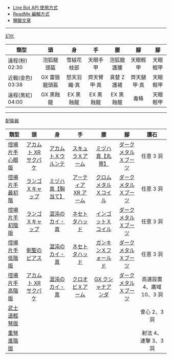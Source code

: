 - [Line Bot API 使用方式](https://ithelp.ithome.com.tw/articles/10198142)
- [ReadMe 編輯方式](https://www.jianshu.com/p/9ab92efc286a)
- [鹽酸文章](https://home.gamer.com.tw/creationDetail.php?sn=4361083)

---

[幻化](https://www.bilibili.com/video/BV1LV411n7oH/)

| 類型             |      頭       |     身      |     手      |     腰      |     腳      |    腳    |
| ---------------- | :-----------: | :---------: | :---------: | :---------: | :---------: | :------: |
| 遠程(粉) 02:30   |  泡狐龍頭盔   | 雪絨花枝部  |  天眼手甲   | 泡狐龍護腰  |  天眼輕甲   | 天眼輕甲 |
| 近戰(金色) 03:38 | GX 雷狼龍頭盔 | 怒天羽織·真 | 齊天臂甲·真 | 貪婪 Z 護裙 | 齊天腿甲·真 | 天眼輕甲 |
| 遠程(黑紅) 04:00 |   GX 黑蝕龍   |  EX 黑蝕龍  |  EX 黑蝕龍  |  EX 黑蝕龍  |    毒蛛     | 天眼輕甲 |

---

[配裝器](https://mhxx.wiki-db.com/sim/)

| 類型                                      |                              頭                              |                             身                             |                              手                              |                              腰                              |                              腳                              |           護石            |
| ----------------------------------------- | :----------------------------------------------------------: | :--------------------------------------------------------: | :----------------------------------------------------------: | :----------------------------------------------------------: | :----------------------------------------------------------: | :-----------------------: |
| [控場片手心眼版](https://reurl.cc/qO41X3) | [アカムト XR サクパケ](http://wiki.mhxg.org/ida/295230.html) | [アカムトＸウルンテ](http://wiki.mhxg.org/ida/293007.html) |   [スキュラＸアーム](http://wiki.mhxg.org/ida/290505.html)   |   [ミヅハ真【丸帯】](http://wiki.mhxg.org/ida/287976.html)   | [ダークメタルＸブーツ](http://wiki.mhxg.org/ida/293626.html) |         任意 3 洞         |
| [控場片手最初階](https://reurl.cc/qO41X3) |   [ランゴＸキャップ](http://wiki.mhxg.org/ida/290538.html)   | [ミヅハ真【胸当て】](http://wiki.mhxg.org/ida/287976.html) | [アーティア XR アーム](http://wiki.mhxg.org/ida/293611.html) | [クロムメタルＸコイル](http://wiki.mhxg.org/ida/293620.html) | [ダークメタルＸブーツ](http://wiki.mhxg.org/ida/293626.html) |         任意 3 洞         |
| [控場片手初階版](https://reurl.cc/qO41X3) |   [ランゴＸキャップ](http://wiki.mhxg.org/ida/290538.html)   |   [混沌のカイ・真](http://wiki.mhxg.org/ida/293639.html)   |    [ネセトタハッド](http://wiki.mhxg.org/ida/288565.html)    |  [インゴットＸコイル](http://wiki.mhxg.org/ida/290491.html)  | [ダークメタルＸブーツ](http://wiki.mhxg.org/ida/293626.html) |         任意 3 洞         |
| [控場片手低階版](https://reurl.cc/ZrqG6Q) |     [剣聖のピアス](http://wiki.mhxg.org/ida/232738.html)     |   [混沌のカイ・真](http://wiki.mhxg.org/ida/293639.html)   |    [ネセトタハッド](http://wiki.mhxg.org/ida/288565.html)    | [ガンキンＸフォールド](http://wiki.mhxg.org/ida/293013.html) | [ダークメタルＸブーツ](http://wiki.mhxg.org/ida/293626.html) |         任意 3 洞         |
| [控場片手高階版](https://reurl.cc/g0pm9Q) | [アカムト XR サクパケ](http://wiki.mhxg.org/ida/295230.html) |   [混沌のカイ・真](http://wiki.mhxg.org/ida/293639.html)   |   [クロオビＸアーム](http://wiki.mhxg.org/ida/295239.html)   |  [GX クシャナアンダ](http://wiki.mhxg.org/ida/295669.html)   | [ダークメタルＸブーツ](http://wiki.mhxg.org/ida/293626.html) | 高速設置 4、廣域 10、3 洞 |
| [武士道輕弩版](https://reurl.cc/X4Njba)   |                                                              |                                                            |                                                              |                                                              |                                                              |       會心 2、3 洞        |
| [重弩進階版](https://reurl.cc/RjEY7g)     |                                                              |                                                            |                                                              |                                                              |                                                              |   射法 4、連擊 3、3 洞    |

